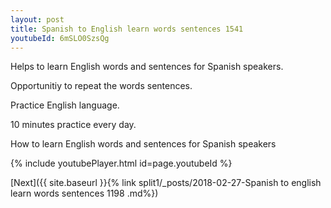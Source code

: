 ```yaml
---
layout: post
title: Spanish to English learn words sentences 1541 
youtubeId: 6mSLO0SzsQg
---
```

 
 
Helps to learn English words and sentences for Spanish speakers.

Opportunitiy to repeat the words sentences. 

Practice English language. 
 
10 minutes practice every day. 
 
How to learn English words and sentences for Spanish speakers 
 
{% include youtubePlayer.html id=page.youtubeId %}
 
 
[Next]({{ site.baseurl }}{% link  split1/_posts/2018-02-27-Spanish to english learn words sentences 1198 .md%})
 
